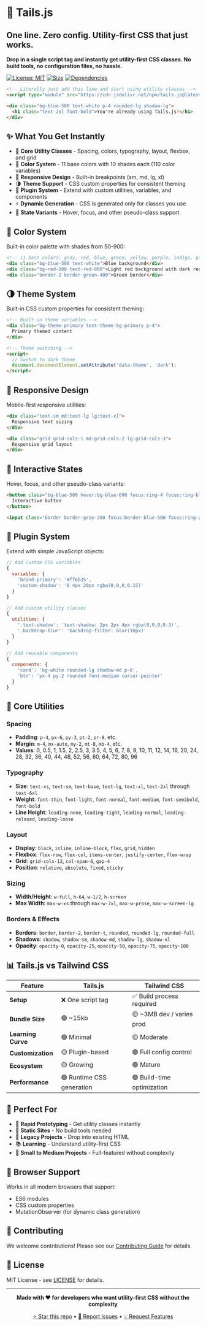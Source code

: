 # 🎨 Tails.js

## **One line. Zero config. Utility-first CSS that just works.**

**Drop in a single script tag and instantly get utility-first CSS classes. No build tools, no configuration files, no hassle.**

[![License: MIT](https://img.shields.io/badge/License-MIT-yellow.svg)](https://opensource.org/licenses/MIT)
[![Size](https://img.shields.io/badge/Size-~15kb-brightgreen.svg)](https://github.com/yourusername/tails.js)
[![Dependencies](https://img.shields.io/badge/Dependencies-Zero-blue.svg)](https://github.com/yourusername/tails.js)

```html
<!-- Literally just add this line and start using utility classes -->
<script type="module" src="https://cdn.jsdelivr.net/npm/tails.js@latest/tails.js"></script>

<div class="bg-blue-500 text-white p-4 rounded-lg shadow-lg">
  <h1 class="text-2xl font-bold">You're already using Tails.js!</h1>
</div>
```

## ✨ What You Get Instantly

- 🎯 **Core Utility Classes** - Spacing, colors, typography, layout, flexbox, and grid
- 🎨 **Color System** - 11 base colors with 10 shades each (110 color variables)
- 📱 **Responsive Design** - Built-in breakpoints (sm, md, lg, xl)
- 🌗 **Theme Support** - CSS custom properties for consistent theming
- 🔌 **Plugin System** - Extend with custom utilities, variables, and components
- ⚡ **Dynamic Generation** - CSS is generated only for classes you use
- 🎪 **State Variants** - Hover, focus, and other pseudo-class support

## 🎨 Color System

Built-in color palette with shades from 50-900:

```html
<!-- 11 base colors: gray, red, blue, green, yellow, purple, indigo, pink, orange, teal, cyan -->
<div class="bg-blue-500 text-white">Blue background</div>
<div class="bg-red-200 text-red-800">Light red background with dark red text</div>
<div class="border-2 border-green-400">Green border</div>
```

## 🌗 Theme System

Built-in CSS custom properties for consistent theming:

```html
<!-- Built-in theme variables -->
<div class="bg-theme-primary text-theme-bg-primary p-4">
  Primary themed content
</div>

<!-- Theme switching -->
<script>
  // Switch to dark theme
  document.documentElement.setAttribute('data-theme', 'dark');
</script>
```

## 📱 Responsive Design

Mobile-first responsive utilities:

```html
<div class="text-sm md:text-lg lg:text-xl">
  Responsive text sizing
</div>

<div class="grid grid-cols-1 md:grid-cols-2 lg:grid-cols-3">
  Responsive grid layout
</div>
```

## 🎪 Interactive States

Hover, focus, and other pseudo-class variants:

```html
<button class="bg-blue-500 hover:bg-blue-600 focus:ring-4 focus:ring-blue-300">
  Interactive button
</button>

<input class="border border-gray-300 focus:border-blue-500 focus:ring-2 focus:ring-blue-200">
```

## 🔌 Plugin System

Extend with simple JavaScript objects:

```javascript
// Add custom CSS variables
{
  variables: {
    'brand-primary': '#ff6b35',
    'custom-shadow': '0 4px 20px rgba(0,0,0,0.15)'
  }
}

// Add custom utility classes
{
  utilities: {
    '.text-shadow': 'text-shadow: 2px 2px 4px rgba(0,0,0,0.3)',
    '.backdrop-blur': 'backdrop-filter: blur(10px)'
  }
}

// Add reusable components
{
  components: {
    'card': 'bg-white rounded-lg shadow-md p-6',
    'btn': 'px-4 py-2 rounded font-medium cursor-pointer'
  }
}
```

## 📖 Core Utilities

### Spacing
- **Padding**: `p-4`, `px-6`, `py-3`, `pt-2`, `pr-8`, etc.
- **Margin**: `m-4`, `mx-auto`, `my-2`, `mt-8`, `mb-4`, etc.
- **Values**: 0, 0.5, 1, 1.5, 2, 2.5, 3, 3.5, 4, 5, 6, 7, 8, 9, 10, 11, 12, 14, 16, 20, 24, 28, 32, 36, 40, 44, 48, 52, 56, 60, 64, 72, 80, 96

### Typography
- **Size**: `text-xs`, `text-sm`, `text-base`, `text-lg`, `text-xl`, `text-2xl` through `text-6xl`
- **Weight**: `font-thin`, `font-light`, `font-normal`, `font-medium`, `font-semibold`, `font-bold`
- **Line Height**: `leading-none`, `leading-tight`, `leading-normal`, `leading-relaxed`, `leading-loose`

### Layout
- **Display**: `block`, `inline`, `inline-block`, `flex`, `grid`, `hidden`
- **Flexbox**: `flex-row`, `flex-col`, `items-center`, `justify-center`, `flex-wrap`
- **Grid**: `grid-cols-12`, `col-span-6`, `gap-4`
- **Position**: `relative`, `absolute`, `fixed`, `sticky`

### Sizing
- **Width/Height**: `w-full`, `h-64`, `w-1/2`, `h-screen`
- **Max Width**: `max-w-xs` through `max-w-7xl`, `max-w-prose`, `max-w-screen-lg`

### Borders & Effects
- **Borders**: `border`, `border-2`, `border-t`, `rounded`, `rounded-lg`, `rounded-full`
- **Shadows**: `shadow`, `shadow-sm`, `shadow-md`, `shadow-lg`, `shadow-xl`
- **Opacity**: `opacity-0`, `opacity-25`, `opacity-50`, `opacity-75`, `opacity-100`

## 📊 Tails.js vs Tailwind CSS

| Feature | Tails.js | Tailwind CSS |
|---------|----------|--------------|
| **Setup** | ❌ One script tag | ✅ Build process required |
| **Bundle Size** | 🟢 ~15kb | 🟡 ~3MB dev / varies prod |
| **Learning Curve** | 🟢 Minimal | 🟡 Moderate |
| **Customization** | 🟡 Plugin-based | 🟢 Full config control |
| **Ecosystem** | 🟡 Growing | 🟢 Mature |
| **Performance** | 🟢 Runtime CSS generation | 🟢 Build-time optimization |

## 🎯 Perfect For

- 🚀 **Rapid Prototyping** - Get utility classes instantly
- 📄 **Static Sites** - No build tools needed
- 🔧 **Legacy Projects** - Drop into existing HTML
- 📚 **Learning** - Understand utility-first CSS
- 🎨 **Small to Medium Projects** - Full-featured without complexity

## 📝 Browser Support

Works in all modern browsers that support:
- ES6 modules
- CSS custom properties
- MutationObserver (for dynamic class generation)

## 🤝 Contributing

We welcome contributions! Please see our [Contributing Guide](CONTRIBUTING.md) for details.

## 📝 License

MIT License - see [LICENSE](LICENSE) for details.

---

<div align="center">

**Made with ❤️ for developers who want utility-first CSS without the complexity**

[⭐ Star this repo](https://github.com/yourusername/tails.js) • [🐛 Report Issues](https://github.com/yourusername/tails.js/issues) • [💡 Request Features](https://github.com/yourusername/tails.js/discussions)

</div>